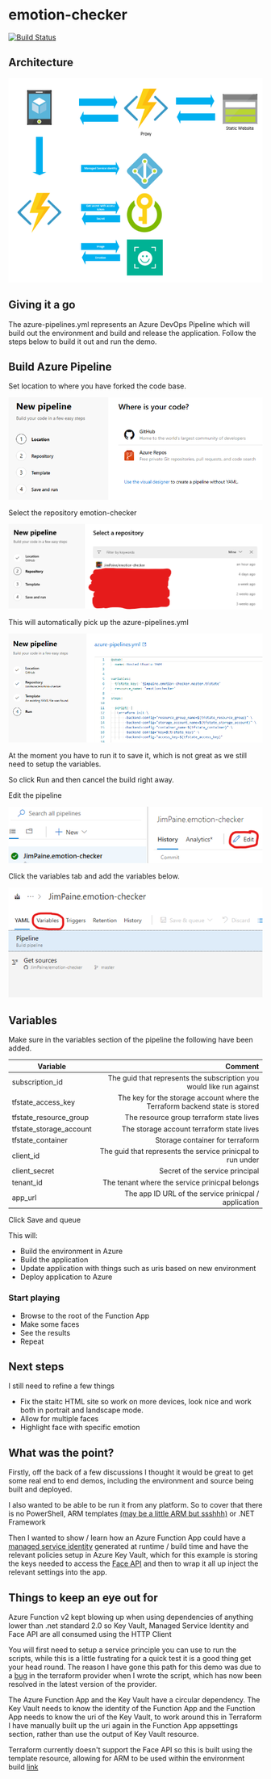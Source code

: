 # emotion-checker

[![Build Status](https://dev.azure.com/jimpaine-msft/github%20pipelines/_apis/build/status/JimPaine.emotion-checker)](https://dev.azure.com/jimpaine-msft/github%20pipelines/_build/latest?definitionId=8)

## Architecture

![Architecture](/docs/images/architecture.png)

## Giving it a go

The azure-pipelines.yml represents an Azure DevOps Pipeline which will build out the environment and build and release the application. Follow the steps below to build it out and run the demo.

## Build Azure Pipeline

Set location to where you have forked the code base.

![pipeline location](/docs/images/pipeline-location.png)

Select the repository emotion-checker

![pipeline repo](/docs/images/pipeline-repo.png)

This will automatically pick up the azure-pipelines.yml

![pipeline template](/docs/images/pipeline-template.png)

At the moment you have to run it to save it, which is not great as we still need to setup the variables.

So click Run and then cancel the build right away.

Edit the pipeline

![click pipeline edit](/docs/images/pipeline-edit.png)

Click the variables tab and add the variables below.

![pipeline variables](/docs/images/pipeline-variables.png)

## Variables

Make sure in the variables section of the pipeline the following have been added.

| Variable                | Comment                                                                     |
| ----------------------- | ---------------------------------------------------------------------------:|
| subscription_id         | The guid that represents the subscription you would like run against        |
| tfstate_access_key      | The key for the storage account where the Terraform backend state is stored |
| tfstate_resource_group  | The resource group terraform state lives                                    |
| tfstate_storage_account | The storage account terraform state lives                                   |
| tfstate_container       | Storage container for terraform                                             |
| client_id               | The guid that represents the service prinicpal to run under                 |
| client_secret           | Secret of the service principal                                             |
| tenant_id               | The tenant where the service prinicpal belongs                              |
| app_url                 | The app ID URL of the service prinicpal / application                       |

Click Save and queue

This will:

* Build the environment in Azure
* Build the application
* Update application with things such as uris based on new environment
* Deploy application to Azure

### Start playing

* Browse to the root of the Function App
* Make some faces
* See the results
* Repeat

## Next steps

I still need to refine a few things

* Fix the staitc HTML site so work on more devices, look nice and work both in portrait and landscape mode.
* Allow for multiple faces
* Highlight face with specific emotion

## What was the point?

Firstly, off the back of a few discussions I thought it would be great to get some real end to end demos, including the environment and source being built and deployed.

I also wanted to be able to be run it from any platform. So to cover that there is no PowerShell, ARM templates [(may be a little ARM but ssshhh)](https://www.terraform.io/docs/providers/azurerm/r/template_deployment.html) or .NET Framework

Then I wanted to show / learn how an Azure Function App could have a [managed service identity](https://docs.microsoft.com/en-us/azure/app-service/app-service-managed-service-identity) generated at runtime / build time and have the relevant policies setup in Azure Key Vault, which for this example is storing the keys needed to access the [Face API](https://azure.microsoft.com/en-us/services/cognitive-services/face/) and then to wrap it all up inject the relevant settings into the app.

## Things to keep an eye out for

Azure Function v2 kept blowing up when using dependencies of anything lower than .net standard 2.0 so Key Vault, Managed Service Identity and Face API are all consumed using the HTTP Client

You will first need to setup a service principle you can use to run the scripts, while this is a little fustrating for a quick test it is a good thing get your head round. The reason I have gone this path for this demo was due to a [bug](https://github.com/terraform-providers/terraform-provider-azurerm/issues/656) in the terraform provider when I wrote the script, which has now been resolved in the latest version of the provider.

The Azure Function App and the Key Vault have a circular dependency. The Key Vault needs to know the identity of the Function App and the Function App needs to know the uri of the Key Vault, to work around this in Terraform I have manually built up the uri again in the Function App appsettings section, rather than use the output of Key Vault resource.

Terraform currently doesn't support the Face API so this is built using the template resource, allowing for ARM to be used within the environment build [link](https://www.terraform.io/docs/providers/azurerm/r/template_deployment.html)